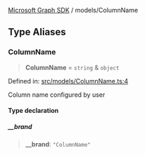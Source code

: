 [Microsoft Graph SDK](../modules.md) / models/ColumnName

## Type Aliases

### ColumnName

> **ColumnName** = `string` & `object`

Defined in: [src/models/ColumnName.ts:4](https://github.com/Future-Secure-AI/microsoft-graph/blob/6f587d043e8277194e9b2feca914ab2cba9d258d/src/models/ColumnName.ts#L4)

Column name configured by user

#### Type declaration

##### \_\_brand

> **\_\_brand**: `"ColumnName"`
